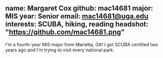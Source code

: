 name: Margaret Cox
github: mac14681
major: MIS
year: Senior
email: mac14681@uga.edu
interests: SCUBA, hiking, reading
headshot: "https://github.com/mac14681.png"
---
I'm a fourth-year MIS major from Marietta, GA! I got SCUBA certified two years ago and I'm trying to visit every national park.
